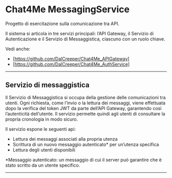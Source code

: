 # Chat4Me MessagingService
Progetto di esercitazione sulla comunicazione tra API.

Il sistema si articola in tre servizi principali: l’API Gateway, il Servizio di Autenticazione e il Servizio di Messaggistica, ciascuno con un ruolo chiave.

Vedi anche:
- [https://github.com/DalCreeper/Chat4Me_APIGateway]
- [https://github.com/DalCreeper/Chat4Me_AuthService]

---

## Servizio di messaggistica
Il Servizio di Messaggistica si occupa della gestione delle comunicazioni tra utenti.
Ogni richiesta, come l’invio o la lettura dei messaggi, viene effettuata dopo la verifica del token JWT da parte dell’API Gateway, garantendo così l’autenticità dell’utente.
Il servizio permette quindi agli utenti di consultare la propria cronologia in modo sicuro.

Il servizio espone le seguenti api:
- Lettura dei messaggi associati alla propria utenza
- Scrittura di un nuovo messaggio autenticato* per un’utenza specifica
- Lettura degli utenti disponibili

*Messaggio autenticato: un messaggio di cui il server può garantire che è stato scritto da un utente
specifico.

---
